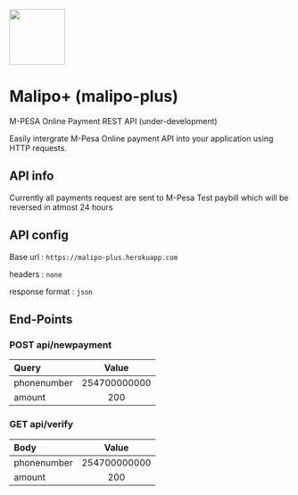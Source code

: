 <img src ="https://github.com/EdwinWalela/malipoplus/blob/master/logo.png" width="100" height="100"/>

# Malipo+ (malipo-plus)


M-PESA Online Payment REST API
(under-development)

Easily intergrate M-Pesa Online payment API into your application using HTTP requests.
## API info
Currently all payments request are sent to M-Pesa Test paybill which will be reversed in atmost 24 hours

## API config
Base url : `https://malipo-plus.herokuapp.com`

headers : `none`

response format : `json`

## End-Points

### POST api/newpayment
| Query          | Value        |
| :------------- |:------------:|
| phonenumber    | 254700000000 |
| amount         | 200          |

### GET api/verify
| Body           | Value        |
| :------------- |:------------:|
| phonenumber    | 254700000000 |
| amount         | 200          |
